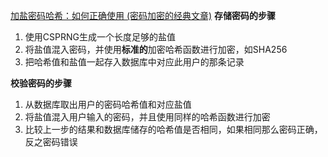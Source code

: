  [加盐密码哈希：如何正确使用 (密码加密的经典文章)](https://www.cnblogs.com/welhzh/p/4474966.html)
 **存储密码的步骤**

1.  使用CSPRNG生成一个长度足够的盐值
2.  将盐值混入密码，并使用**标准的**加密哈希函数进行加密，如SHA256
3.  把哈希值和盐值一起存入数据库中对应此用户的那条记录

**校验密码的步骤**

1.  从数据库取出用户的密码哈希值和对应盐值
2.  将盐值混入用户输入的密码，并且使用同样的哈希函数进行加密
3.  比较上一步的结果和数据库储存的哈希值是否相同，如果相同那么密码正确，反之密码错误
<!--stackedit_data:
eyJoaXN0b3J5IjpbMjAzMjMzODkyMywtMTE3ODI5ODUyMF19
-->